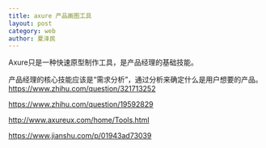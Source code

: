 ```yaml
---
title: axure 产品画图工具
layout: post
category: web
author: 夏泽民
---
```

Axure只是一种快速原型制作工具，是产品经理的基础技能。

产品经理的核心技能应该是“需求分析”，通过分析来确定什么是用户想要的产品。
https://www.zhihu.com/question/321713252
<!-- more -->
https://www.zhihu.com/question/19592829

http://www.axureux.com/home/Tools.html

https://www.jianshu.com/p/01943ad73039

